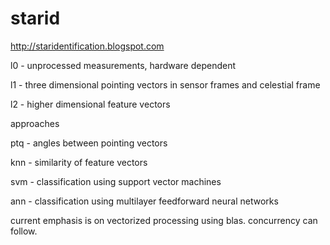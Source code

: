 # starid
http://staridentification.blogspot.com

l0 - unprocessed measurements, hardware dependent

l1 - three dimensional pointing vectors in sensor frames and celestial frame

l2 - higher dimensional feature vectors

approaches

ptq - angles between pointing vectors

knn - similarity of feature vectors

svm - classification using support vector machines

ann - classification using multilayer feedforward neural networks

current emphasis is on vectorized processing using blas. concurrency can follow.
